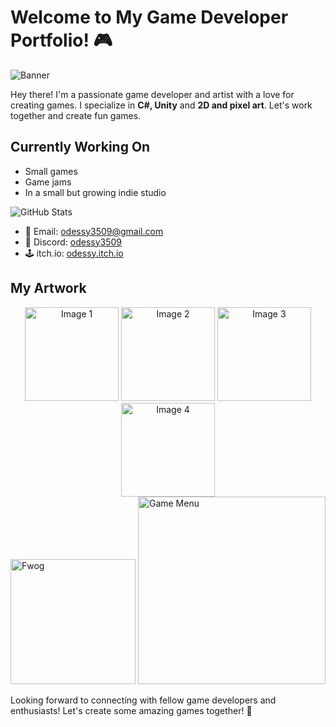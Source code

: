 # Welcome to My Game Developer Portfolio! 🎮

![Banner](https://github.com/odessy3509/Odessy.github.io/assets/137520021/06cb6ea7-c490-4056-8d8d-e1abcb3ec8b9)

Hey there! I'm a passionate game developer and artist with a love for creating games. I specialize in **C#, Unity** and **2D and pixel art**. Let's work together and create fun games.

## Currently Working On

- Small games
- Game jams
- In a small but growing indie studio

![GitHub Stats](https://github-readme-stats.vercel.app/api?username=odessy3509&show_icons=true&theme=radical)


- 📧 Email: [odessy3509@gmail.com](mailto:odessy3509@gmail.com)
- 💬 Discord: [odessy3509](https://discord.com/users/odessy3509)
- 🕹️ itch.io: [odessy.itch.io](https://odessy.itch.io/)

## My Artwork


<div align="center">
  <img src="https://i.gyazo.com/421be63b9f0484e2b3e091f1a305066f.gif" width="150" alt="Image 1">
  <img src="https://i.gyazo.com/87f5f89b6c8015dc8fb44e504d0a234e.gif" width="150" alt="Image 2">
  <img src="https://i.gyazo.com/9406abee664760b76d9ac888a309dcb6.gif" width="150" alt="Image 3">
  <img src="https://i.gyazo.com/97ac69f8357fd372face675541328229.gif" width="150" alt="Image 4">
</div>




<img src="https://github.com/odessy3509/Odessy.github.io/assets/137520021/f105a05b-aaf0-4c8a-be51-12f712041375.png" alt="Fwog" width="200">


<img src="https://github.com/odessy3509/Odessy.github.io/assets/137520021/ac0ee750-45c5-4042-9713-c11c097339be.png" alt="Game Menu" width="300">




Looking forward to connecting with fellow game developers and enthusiasts! Let's create some amazing games together! 🚀

